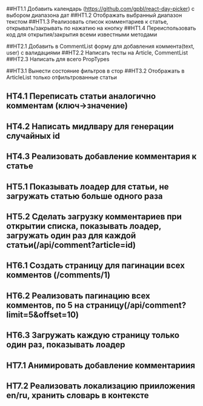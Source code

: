 ##HT1.1 Добавить календарь (https://github.com/gpbl/react-day-picker) с выбором диапазона дат
##HT1.2 Отображать выбранный диапазон текстом
##HT1.3 Реализовать список комментариев к статье, открывать/закрывать по нажатию на кнопку
##HT1.4 Переиспользовать код для открытия/закрытия всеми известными методами

##HT2.1 Добавить в CommentList форму для добавления коммента(text, user) с валидациями
##HT2.2 Написать тесты на Article, CommentList
##HT2.3 Написать для всего PropTypes

##HT3.1 Вынести состояние фильтров в стор
##HT3.2 Отображать в ArticleList только отфильтрованные статьи

## HT4.1 Переписать статьи аналогично комментам (ключ->значение)
## HT4.2 Написать мидлвару для генерации случайных id
## HT4.3 Реализовать добавление комментария к статье

## HT5.1 Показывать лоадер для статьи, не загружать статью больше одного раза
## HT5.2 Сделать загрузку комментариев при открытии списка, показывать лоадер, загружать один раз для каждой статьи(/api/comment?article=id)

## HT6.1 Создать страницу для пагинации всех комментов (/comments/1)
## HT6.2 Реализовать пагинацию всех комментов, по 5 на страницу(/api/comment?limit=5&offset=10)
## HT6.3 Загружать каждую страницу только один раз, показывать лоадер

## HT7.1 Анимировать добавление комментариия
## HT7.2 Реализовать локализацию прииложения en/ru, хранить словарь в контексте
